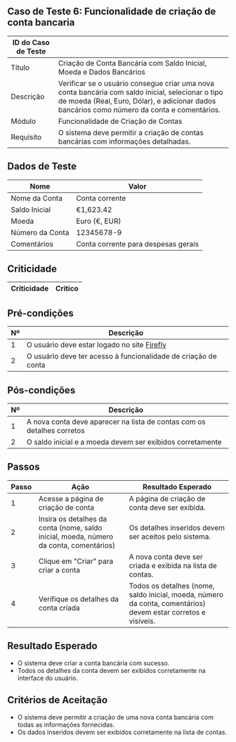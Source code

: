 ## Caso de Teste 6: Funcionalidade de criação de conta bancaria


| ID do Caso de Teste |         |
|--------------------------|--------|
| Título  | Criação de Conta Bancária com Saldo Inicial, Moeda e Dados Bancários |
| Descrição | Verificar se o usuário consegue criar uma nova conta bancária com saldo inicial, selecionar o tipo de moeda (Real, Euro, Dólar), e adicionar dados bancários como número da conta e comentários. |
| Módulo | Funcionalidade de Criação de Contas |
| Requisito | O sistema deve permitir a criação de contas bancárias com informações detalhadas. |

## Dados de Teste

| Nome           | Valor                |
|----------------|----------------------|
| Nome da Conta  | Conta corrente       |
| Saldo Inicial  | €1,623.42            |
| Moeda          | Euro (€, EUR)        |
| Número da Conta| 12345678-9            |
| Comentários    | Conta corrente para despesas gerais |

## Criticidade

| Criticidade | Critico |
|-------------|---------|

## Pré-condições

| Nº | Descrição |
|----|-----------|
| 1  | O usuário deve estar logado no site [ Firefly ]( https://www.firefly.com )  |
| 2  | O usuário deve ter acesso à funcionalidade de criação de conta |

## Pós-condições

| Nº | Descrição |
|----|-----------|
| 1  | A nova conta deve aparecer na lista de contas com os detalhes corretos |
| 2  | O saldo inicial e a moeda devem ser exibidos corretamente |

## Passos

| Passo | Ação | Resultado Esperado |
|-------|------|--------------------|
| 1     | Acesse a página de criação de conta | A página de criação de conta deve ser exibida. |
| 2     | Insira os detalhes da conta (nome, saldo inicial, moeda, número da conta, comentários) | Os detalhes inseridos devem ser aceitos pelo sistema. |
| 3     | Clique em "Criar" para criar a conta | A nova conta deve ser criada e exibida na lista de contas. |
| 4     | Verifique os detalhes da conta criada | Todos os detalhes (nome, saldo inicial, moeda, número da conta, comentários) devem estar corretos e visíveis. |

## Resultado Esperado

- O sistema deve criar a conta bancária com sucesso.
- Todos os detalhes da conta devem ser exibidos corretamente na interface do usuário.

## Critérios de Aceitação

- O sistema deve permitir a criação de uma nova conta bancária com todas as informações fornecidas.
- Os dados inseridos devem ser exibidos corretamente na lista de contas.